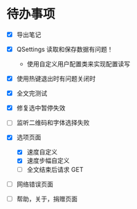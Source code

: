 # 待办事项

- [x] 导出笔记

- [x] QSettings 读取和保存数据有问题！
    - 使用自定义用户配置类来实现配置读写

- [x] 使用热键退出时有问题关闭时

- [x] 全文完测试

- [x] 修复选中暂停失效

- [ ] 监听二维码和字体选择失败 

- [x] 选项页面
    - [x] 速度自定义
    - [x] 速度步幅自定义
    - [ ] 全文结束后请求 GET

- [ ] 网络错误页面

- [ ] 帮助，关于，捐赠页面
